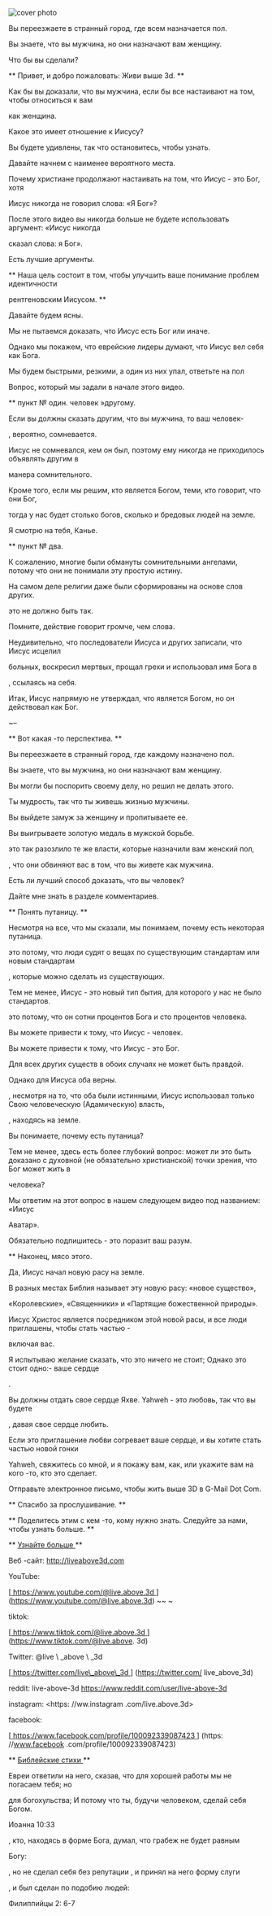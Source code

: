 ![cover photo](../cover.jpg "cover-photo")

Вы переезжаете в странный город, где всем назначается пол.

Вы знаете, что вы мужчина, но они назначают вам женщину.

Что бы вы сделали?

** Привет, и добро пожаловать: Живи выше 3d. **

Как бы вы доказали, что вы мужчина, если бы все настаивают на том, чтобы относиться к вам

как женщина.

Какое это имеет отношение к Иисусу?

Вы будете удивлены, так что остановитесь, чтобы узнать.

Давайте начнем с наименее вероятного места.

Почему христиане продолжают настаивать на том, что Иисус - это Бог, хотя

Иисус никогда не говорил слова: «Я Бог»?

После этого видео вы никогда больше не будете использовать аргумент: «Иисус никогда

сказал слова: я Бог».

Есть лучшие аргументы.

** Наша цель состоит в том, чтобы улучшить ваше понимание проблем идентичности

рентгеновским Иисусом. **

Давайте будем ясны.

Мы не пытаемся доказать, что Иисус есть Бог или иначе.

Однако мы покажем, что еврейские лидеры думают, что Иисус вел себя как Бога.

Мы будем быстрыми, резкими, а один из них упал, ответьте на пол

Вопрос, который мы задали в начале этого видео.

** пункт № один. человек »другому.

Если вы должны сказать другим, что вы мужчина, то ваш человек-

, вероятно, сомневается.

Иисус не сомневался, кем он был, поэтому ему никогда не приходилось объявлять другим в

манера сомнительного.

Кроме того, если мы решим, кто является Богом, теми, кто говорит, что они Бог,

тогда у нас будет столько богов, сколько и бредовых людей на земле.

Я смотрю на тебя, Канье.

** пункт № два.

К сожалению, многие были обмануты сомнительными ангелами, потому что они не понимали эту простую истину.

На самом деле религии даже были сформированы на основе слов других.

это не должно быть так.

Помните, действие говорит громче, чем слова.

Неудивительно, что последователи Иисуса и других записали, что Иисус исцелил

больных, воскресил мертвых, прощал грехи и использовал имя Бога в

, ссылаясь на себя.

Итак, Иисус напрямую не утверждал, что является Богом, но он действовал как Бог.

~–

** Вот какая -то перспектива. **

Вы переезжаете в странный город, где каждому назначено пол.

Вы знаете, что вы мужчина, но они назначают вам женщину.

Вы могли бы поспорить своему делу, но решил не делать этого.

Ты мудрость, так что ты живешь жизнью мужчины.

Вы выйдете замуж за женщину и пропитываете ее.

Вы выигрываете золотую медаль в мужской борьбе.

это так разозлило те же власти, которые назначили вам женский пол,

, что они обвиняют вас в том, что вы живете как мужчина.

Есть ли лучший способ доказать, что вы человек?

Дайте мне знать в разделе комментариев.

** Понять путаницу. **

Несмотря на все, что мы сказали, мы понимаем, почему есть некоторая путаница.

это потому, что люди судят о вещах по существующим стандартам или новым стандартам

, которые можно сделать из существующих.

Тем не менее, Иисус - это новый тип бытия, для которого у нас не было стандартов.

это потому, что он сотни процентов Бога и сто процентов человека.

Вы можете привести к тому, что Иисус - человек.

Вы можете привести к тому, что Иисус - это Бог.

Для всех других существ в обоих случаях не может быть правдой.

Однако для Иисуса оба верны.

, несмотря на то, что оба были истинными, Иисус использовал только Свою человеческую (Адамическую) власть,

, находясь на земле.

Вы понимаете, почему есть путаница?

Тем не менее, здесь есть более глубокий вопрос: может ли это быть доказано с духовной (не обязательно христианской) точки зрения, что Бог может жить в

человека?

Мы ответим на этот вопрос в нашем следующем видео под названием: «Иисус

Аватар».

Обязательно подпишитесь - это поразит ваш разум.

** Наконец, мясо этого.

Да, Иисус начал новую расу на земле.

В разных местах Библия называет эту новую расу: «новое существо»,

«Королевские», «Священники» и «Партящие божественной природы».

Иисус Христос является посредником этой новой расы, и все люди приглашены, чтобы стать частью -

включая вас.

Я испытываю желание сказать, что это ничего не стоит; Однако это стоит одно:- ваше сердце

.

Вы должны отдать свое сердце Яхве. Yahweh - это любовь, так что вы будете

, давая свое сердце любить.

Если это приглашение любви согревает ваше сердце, и вы хотите стать частью новой гонки

Yahweh, свяжитесь со мной, и я покажу вам, как, или укажите вам на кого -то, кто это сделает.

Отправьте электронное письмо, чтобы жить выше 3D в G-Mail Dot Com.

** Спасибо за прослушивание. **

** Поделитесь этим с кем -то, кому нужно знать. Следуйте за нами, чтобы узнать больше. **

** <U> Узнайте больше </u> **

Веб -сайт: <http://liveabove3d.com>

YouTube:

[<u> https://www.youtube.com/@live.above.3d </u>] (https://www.youtube.com/@live.above.3d) ~~ ~

tiktok:

[<u> https://www.tiktok.com/@live.above.3d </u>] (https://www.tiktok.com/@live.above. 3d)

Twitter: @live \ _above \ _3d

[<u> https://twitter.com/live\_above\_3d </u>] (https://twitter.com/ live_above_3d)

reddit: live-above-3d <https://www.reddit.com/user/live-above-3d>

instagram: <https: //ww.instagram .com/live.above.3d>

facebook:

[<u> https://www.facebook.com/profile/100092339087423 </u>] (https: //www.facebook .com/profile/100092339087423)

** <u> Библейские стихи </u> **

Евреи ответили на него, сказав, что для хорошей работы мы не погасаем тебя; но

для богохульства; И потому что ты, будучи человеком, сделай себя Богом.

Иоанна 10:33

, кто, находясь в форме Бога, думал, что грабеж не будет равным

Богу:

, но не сделал себя без репутации , и принял на него форму слуги

, и был сделан по подобию людей:

Филиппийцы 2: 6-7